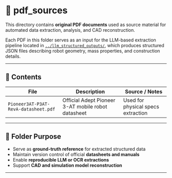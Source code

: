 # 📁 pdf_sources

This directory contains **original PDF documents** used as source material for automated data extraction, analysis, and CAD reconstruction.

Each PDF in this folder serves as an input for the LLM-based extraction pipeline located in [`../llm_structured_outputs/`](../llm_structured_outputs/), which produces structured JSON files describing robot geometry, mass properties, and construction details.

---

## 📘 Contents

| File | Description | Source / Notes |
|------|--------------|----------------|
| `Pioneer3AT-P3AT-RevA-datasheet.pdf` | Official Adept Pioneer 3-AT mobile robot datasheet | Used for physical specs extraction |


---

## 📂 Folder Purpose

- Serve as **ground-truth reference** for extracted structured data  
- Maintain version control of official **datasheets and manuals**  
- Enable **reproducible LLM or OCR extractions**  
- Support **CAD and simulation model reconstruction**

---

